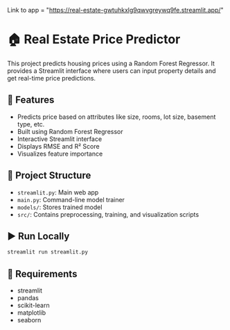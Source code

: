 Link to app = "https://real-estate-gwtuhkxlg9qwvgreywq9fe.streamlit.app/"
# 🏠 Real Estate Price Predictor

This project predicts housing prices using a Random Forest Regressor. It provides a Streamlit interface where users can input property details and get real-time price predictions.

## 🚀 Features
- Predicts price based on attributes like size, rooms, lot size, basement type, etc.
- Built using Random Forest Regressor
- Interactive Streamlit interface
- Displays RMSE and R² Score
- Visualizes feature importance

## 📂 Project Structure
- `streamlit.py`: Main web app
- `main.py`: Command-line model trainer
- `models/`: Stores trained model
- `src/`: Contains preprocessing, training, and visualization scripts

## ▶️ Run Locally
```bash
streamlit run streamlit.py
```

## 🧰 Requirements
- streamlit
- pandas
- scikit-learn
- matplotlib
- seaborn